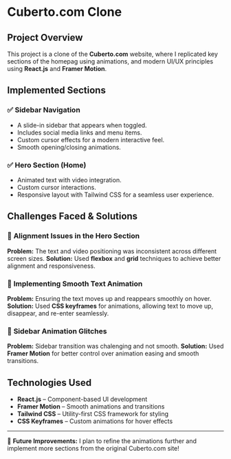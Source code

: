 # Cuberto.com Clone

## Project Overview
This project is a clone of the **Cuberto.com** website, where I replicated key sections of the homepag using  animations, and modern UI/UX principles using **React.js** and **Framer Motion**.

## Implemented Sections
### ✅ Sidebar Navigation
- A slide-in sidebar that appears when toggled.
- Includes social media links and menu items.
- Custom cursor effects for a modern interactive feel.
- Smooth opening/closing animations.

### ✅ Hero Section (Home)
- Animated text with video integration.
- Custom cursor interactions.
- Responsive layout with Tailwind CSS for a seamless user experience.

## Challenges Faced & Solutions
### 🔹 **Alignment Issues in the Hero Section**
**Problem:** The text and video positioning was inconsistent across different screen sizes.
**Solution:** Used **flexbox** and **grid** techniques to achieve better alignment and responsiveness.

### 🔹 **Implementing Smooth Text Animation**
**Problem:** Ensuring the text moves up and reappears smoothly on hover.
**Solution:** Used **CSS keyframes** for animations, allowing text to move up, disappear, and re-enter seamlessly.

### 🔹 **Sidebar Animation Glitches**
**Problem:** Sidebar transition was chalenging and not smooth.
**Solution:** Used **Framer Motion** for better control over animation easing and smooth transitions.

## Technologies Used
- **React.js** – Component-based UI development
- **Framer Motion** – Smooth animations and transitions
- **Tailwind CSS** – Utility-first CSS framework for styling
- **CSS Keyframes** – Custom animations for hover effects

---

🚀 **Future Improvements:** I plan to refine the animations further and implement more sections from the original Cuberto.com site!

